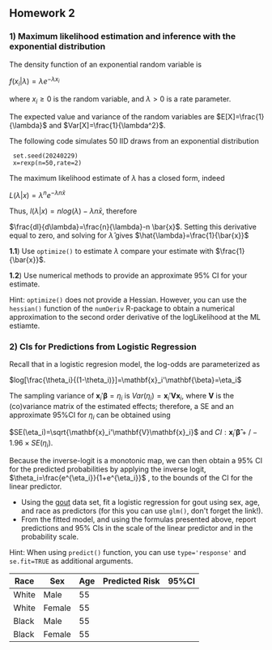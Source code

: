 
## Homework 2


### 1) Maximum likelihood estimation and inference with the exponential distribution

The density function of an exponential random variable is


   $f(x_i|\lambda)=\lambda e^{-\lambda x_i}$
   
where $x_i\geq0$ is the random variable, and $\lambda>0$ is a rate parameter.

The expected value and variance of the random variables are $E[X]=\frac{1}{\lambda}$ and $Var[X]=\frac{1}{\lambda^2}$.

The following code simulates 50 IID draws from an exponential distribution

```{r}
 set.seed(20240229)
 x=rexp(n=50,rate=2)

```

The maximum likelihood estimate of $\lambda$ has a closed form, indeed

$L(\lambda |x)=\lambda^n e^{-\lambda  n \bar{x}}$

Thus, $l(\lambda|x)=nlog(\lambda) -\lambda n \bar{x}$, therefore

$\frac{dl}{d\lambda}=\frac{n}{\lambda}-n \bar{x}$. Setting this derivative equal to zero, and solving for $\hat{\lambda}$ gives $\hat{\lambda}=\frac{1}{\bar{x}}$


**1.1**) Use `optimize()` to estimate $\lambda$ compare your estimate with $\frac{1}{\bar{x}}$.


**1.2**) Use numerical methods to provide an approximate 95% CI for your estimate.

Hint: `optimize()` does not provide a Hessian. However, you can use the `hessian()` function of the `numDeriv` R-package to obtain a numerical approximation to the second order derivative of the logLikelihood at the ML estiamte. 

### 2) CIs for Predictions from Logistic Regression

Recall that in a logistic regresion model, the log-odds are parameterized as


$log[\frac{\theta_i}{(1-\theta_i)}]=\mathbf{x}_i'\mathbf{\beta}=\eta_i$   
    

The sampling variance of $\mathbf{x}_i'\mathbf{\beta}=\eta_i$ is $Var(\eta_i)=\mathbf{x}_i'\mathbf{V}\mathbf{x}_i$, where $\mathbf{V}$ is the (co)variance matrix of the estimated effects; therefore, a SE and an approximate 95%CI for $\eta_i$ can be obtained using

   $SE(\eta_i)=\sqrt{\mathbf{x}_i'\mathbf{V}\mathbf{x}_i}$ and 
   $CI: \mathbf{x}_i'\mathbf{\hat{\beta}}+/- 1.96\times SE(\eta_i)$. 
  
  
Because the inverse-logit is a monotonic map, we can then obtain a 95% CI for  the predicted probabilities by applying the inverse logit, $\theta_i=\frac{e^{\eta_i}}{1+e^{\eta_i}}$ , to the bounds of the CI for the linear predictor.


 - Using the [gout](https://raw.githubusercontent.com/gdlc/STAT_COMP/master/DATA/goutData.txt) data set, fit a logistic regression for gout using sex, age, and race as predictors (for this you can use `glm()`, don't forget the link!).
 - From the fitted model, and using the formulas presented above, report predictions and 95% CIs in the scale of the linear predictor and in the probability scale. 

Hint: When using `predict()` function, you can use `type='response'` and `se.fit=TRUE` as additional arguments.
 
| Race |Sex | Age   | Predicted Risk  | 95%CI |
|---|---|---|---|---|
| White | Male  | 55  |   | |
| White | Female |  55 |   | |
| Black |Male | 55  |   | |
| Black | Female |  55 |   | |


